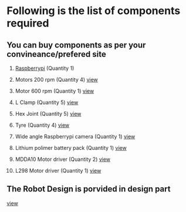 # Following is the list of components required

## You can buy components as per your convineance/prefered site

1. [Raspberrypi](https://robu.in/product/raspberry-pi-3-model-b-bcm2837b0-soc-iot-poe-enabled/) (Quantity 1)  

2. Motors 200 rpm (Quantity 4)
[view](https://robu.in/product/johnson-motor-made-india-200-rpm/)

3. Motor 600 rpm (Quantity 1)
[view](https://robu.in/product/johnson-geared-motor-grade-a-quality-600rpm/)

4. L Clamp (Quantity 5)
[view](https://robu.in/product/advanced-johnsonmini-johnson-gear-motor-l-clamp-bracket/)

5. Hex Joint (Quantity 5)
[view](https://robu.in/product/6mm-hex-coupling-robot-smart-car-wheel-18mm-length/)

6. Tyre (Quantity 4)
[view](https://www.banggood.in/4PCS-110-12mm-Off-road-Vehicle-Tyre-Tires-Rims-Wheel-Complete-Remote-Control-Car-Part-p-1215213.html?rmmds=search&cur_warehouse=CN)

7. Wide angle Raspberrypi camera (Quantity 1)
[view](https://www.banggood.com/5-MP-Wide-Angle-Fisheye-Lens-Night-Vision-Camera-2PCS-IR-Sensor-LED-Light-For-Raspberry-Pi-23-p-1293694.html?gmcCountry=IN&currency=INR&createTmp=1&utm_source=googleshopping&utm_medium=cpc_elc&utm_content=frank&utm_campaign=pla-ele-in-pc-0428&gclid=CjwKCAjwjIHeBRAnEiwAhYT2h04yrOZaeEw6uIHG36tq73qMllKNSKUOLzqYCzyzMh_LM1zI1aZVVRoCYuEQAvD_BwE&cur_warehouse=CN)

8. Lithium polimer battery pack (Quantity 1)
[view](https://robu.in/product/orange-8000mah-3s-30c60c-lithium-polymer-battery-pack-lipo/)

9. MDDA10 Motor driver (Quantity 2)
[view](https://robu.in/product/smartelex-15d-dual-channel-dc-motor-driver/)

10. L298 Motor driver (Quantity 1) 
[view](https://robu.in/product/l298n-dual-h-bridge-dc-stepper-motor-driver-controller-module/)

## The Robot Design is porvided in design part
[view](https://github.com/harshthorwat/LawnMover/tree/master/Robot%20Design)
